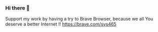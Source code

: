 ### Hi there 👋

<!--
**sysadminfactory/sysadminfactory** is a ✨ _special_ ✨ repository because its `README.md` (this file) appears on your GitHub profile.


-->

Support my work by having a try to Brave Browser, because we all You deserve a better Internet !! 
https://brave.com/sys465
